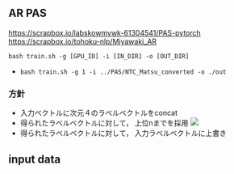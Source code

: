 ## AR PAS
https://scrapbox.io/labskowmywk-61304541/PAS-pytorch
https://scrapbox.io/tohoku-nlp/Miyawaki_AR

`bash train.sh -g [GPU_ID] -i [IN_DIR] -o [OUT_DIR]`
* `bash train.sh -g 1 -i ../PAS/NTC_Matsu_converted -o ./out` 


### 方針
* 入力ベクトルに次元４のラベルベクトルをconcat
* 得られたラベルベクトルに対して， 上位nまでを採用
  <img src="https://latex.codecogs.com/gif.latex?n&space;=&space;N&space;\cdot&space;\frac{T-t}{T}" />
* 得られたラベルベクトルに対して， 入力ラベルベクトルに上書き


input data
- 
